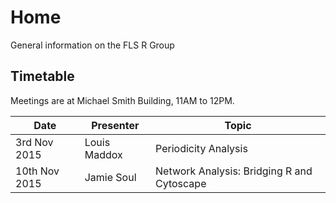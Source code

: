 # Home
General information on the FLS R Group

<!--## What would you like to know?
[Follow this link and add your ideas and wishes about topics for the R Group to our list and we will try to make it happen.](http://www.tricider.com/admin/2uxhw3j754d/5FwJlvIs0sn) -->

## Timetable
Meetings are at Michael Smith Building, 11AM to 12PM.


|Date | Presenter | Topic |
|------------- | -------------|------------|
|3rd Nov 2015 | Louis Maddox | Periodicity Analysis|
|10th Nov 2015 | Jamie Soul | Network Analysis: Bridging R and Cytoscape|
